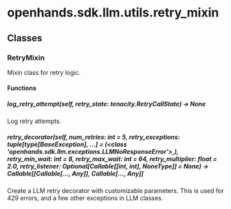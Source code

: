 # openhands.sdk.llm.utils.retry_mixin

## Classes

### RetryMixin

Mixin class for retry logic.

#### Functions

##### log_retry_attempt(self, retry_state: tenacity.RetryCallState) -> None

Log retry attempts.

##### retry_decorator(self, num_retries: int = 5, retry_exceptions: tuple[type[BaseException], ...] = (<class 'openhands.sdk.llm.exceptions.LLMNoResponseError'>,), retry_min_wait: int = 8, retry_max_wait: int = 64, retry_multiplier: float = 2.0, retry_listener: Optional[Callable[[int, int], NoneType]] = None) -> Callable[[Callable[..., Any]], Callable[..., Any]]

Create a LLM retry decorator with customizable parameters.
This is used for 429 errors, and a few other exceptions in LLM classes.


